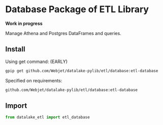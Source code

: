 # Database Package of ETL Library

**Work in progress**

Manage Athena and Postgres DataFrames and queries.

## Install

Using get command: (EARLY)

```bash
gpip get github.com/Webjet/datalake-pylib/etl/database:etl-database
```

Specified on requirements:

```bash
github.com/Webjet/datalake-pylib/etl/database:etl-database
```

## Import

```python
from datalake_etl import etl_database
```